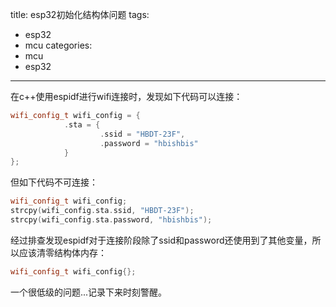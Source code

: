 title: esp32初始化结构体问题
tags:
  - esp32
  - mcu
categories:
  - mcu
  - esp32
---
在c++使用espidf进行wifi连接时，发现如下代码可以连接：

```c++
wifi_config_t wifi_config = {
            .sta = {
                    .ssid = "HBDT-23F",
                    .password = "hbishbis"
            }
};
```
但如下代码不可连接：

```c++
wifi_config_t wifi_config;
strcpy(wifi_config.sta.ssid, "HBDT-23F");
strcpy(wifi_config.sta.password, "hbishbis");
```

经过排查发现espidf对于连接阶段除了ssid和password还使用到了其他变量，所以应该清零结构体内存：

```c++
wifi_config_t wifi_config{};
```

一个很低级的问题...记录下来时刻警醒。